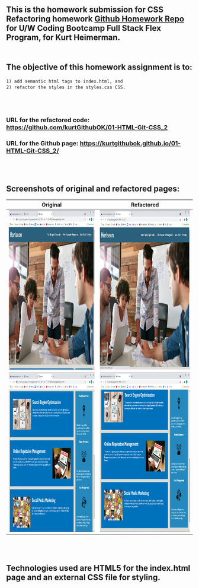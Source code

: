 ## This is the homework submission for CSS Refactoring homework [Github Homework Repo](https://uwa.bootcampcontent.com/UWA-Bootcamp/uw-blv-virt-fsf-pt-07-2021-u-c/-/tree/master/01-HTML-Git-CSS/02-Homework) for U/W Coding Bootcamp Full Stack Flex Program, for Kurt Heimerman.<br/><br/>

## The objective of this homework assignment is to:
    1) add semantic html tags to index.html, and 
    2) refactor the styles in the styles.css CSS.  
<br/><br/>

### URL for the refactored code: https://github.com/kurtGithubOK/01-HTML-Git-CSS_2  
### URL for the Github page: https://kurtgithubok.github.io/01-HTML-Git-CSS_2/
<br/><br/>

## Screenshots of original and refactored pages:  
Original | Refactored
---------|---------
<img src="./readmeImages/originalTop.png" alt="Top part of original page" width="500" height="430" />  | <img src="./readmeImages/refactoredTop.png" alt="Top part of refactored page" width="500" height="430" />
<img src="./readmeImages/originalBottom.png" alt="Bottom part of original page" width="500" height="430" />  | <img src="./readmeImages/refactoredBottom.png" alt="Top part of original page" width="500" height="430" />
<br/><br/>

## Technologies used are HTML5 for the index.html page and an external CSS file for styling.







